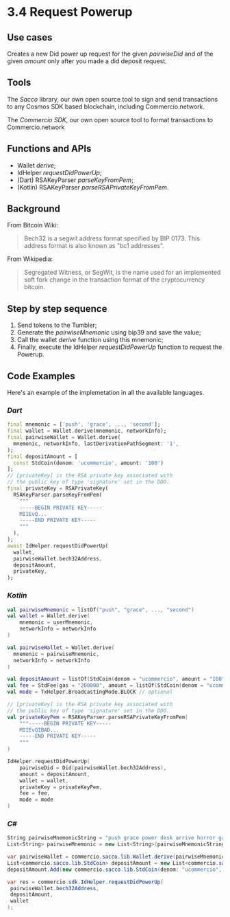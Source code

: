 # 3.4 Request Powerup

## Use cases

Creates a new Did power up request for the given _pairwiseDid_ and of the given _amount_ only after you made a did deposit request.

## Tools

The _Sacco_ library, our own open source tool to sign and send transactions to any Cosmos SDK based blockchain, including Commercio.network.

The _Commercio SDK_, our own open source tool to format transactions to Commercio.network

## Functions and APIs

- Wallet _derive_;
- IdHelper _requestDidPowerUp_;
- (Dart) RSAKeyParser _parseKeyFromPem_;
- (Kotlin) RSAKeyParser _parseRSAPrivateKeyFromPem_.

## Background

From Bitcoin Wiki:
> Bech32 is a segwit address format specified by BIP 0173. This address format is also known as "bc1 addresses".

From Wikipedia:
> Segregated Witness, or SegWit, is the name used for an implemented soft fork change in the transaction format of the cryptocurrency bitcoin.

## Step by step sequence

1. Send tokens to the Tumbler;
2. Generate the _pairwiseMnemonic_ using bip39 and save the value;
3. Call the wallet _derive_ function using this mnemonic;
4. Finally, execute the IdHelper _requestDidPowerUp_ function to request the Powerup.

## Code Examples

Here's an example of the implemetation in all the available languages.

### _Dart_

```dart
final mnemonic = ['push', 'grace', ..., 'second'];
final wallet = Wallet.derive(mnemonic, networkInfo);
final pairwiseWallet = Wallet.derive(
  mnemonic, networkInfo, lastDerivationPathSegment: '1',
);
final depositAmount = [
  const StdCoin(denom: 'ucommercio', amount: '100')
];
// [privateKey] is the RSA private key associated with
// the public key of type 'signature' set in the DDO.
final privateKey = RSAPrivateKey(
  RSAKeyParser.parseKeyFromPem(
    """
    -----BEGIN PRIVATE KEY-----
    MIIEvQ...
    -----END PRIVATE KEY-----
    """
  ),
);
await IdHelper.requestDidPowerUp(
  wallet,
  pairwiseWallet.bech32Address,
  depositAmount,
  privateKey,
);
```

### _Kotlin_

```kotlin
val pairwiseMnemonic = listOf("push", "grace", ..., "second")
val wallet = Wallet.derive(
    mnemonic = userMnemonic, 
    networkInfo = networkInfo
)

val pairwiseWallet = Wallet.derive(
  mnemonic = pairwiseMnemonic,
  networkInfo = networkInfo
)

val depositAmount = listOf(StdCoin(denom = "ucommercio", amount = "100"))
val fee = StdFee(gas = "200000", amount = listOf(StdCoin(denom = "ucommercio", amount = "10000"))) // optional
val mode = TxHelper.BroadcastingMode.BLOCK // optional

// [privateKey] is the RSA private key associated with
// the public key of type 'signature' set in the DDO.
val privateKeyPem = RSAKeyParser.parseRSAPrivateKeyFromPem(
    """-----BEGIN PRIVATE KEY-----
    MIIEvQIBAD...
    -----END PRIVATE KEY-----
    """
)

IdHelper.requestDidPowerUp(
    pairwiseDid = Did(pairwiseWallet.bech32Address),
    amount = depositAmount,
    wallet = wallet,
    privateKey = privateKeyPem,
    fee = fee,
    mode = mode
)
```

### _C#_

```csharp
String pairwiseMnemonicString = "push grace power desk arrive horror gallery physical kingdom ecology fat firm future service table little live reason maximum short motion planet stage second";
List<String> pairwiseMnemonic = new List<String>(pairwiseMnemonicString.Split(" ", StringSplitOptions.RemoveEmptyEntries));

var pairwiseWallet = commercio.sacco.lib.Wallet.derive(pairwiseMnemonic, networkInfo);
List<commercio.sacco.lib.StdCoin> depositAmount = new List<commercio.sacco.lib.StdCoin>();
depositAmount.Add(new commercio.sacco.lib.StdCoin(denom: "ucommercio", amount: "10"));

var res = commercio.sdk.IdHelper.requestDidPowerUp(
 pairwiseWallet.bech32Address,
 depositAmount,
 wallet
);
```
